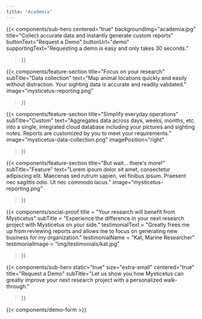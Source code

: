 ```yaml
---
title: "Academia"
---
```


{{< components/sub-hero
	centered="true"
	backgroundImg="academia.jpg"
	title="Collect accurate data and instantly generate custom reports"
	buttonText="Request a Demo"
	buttonUrl="demo"
	supportingText="Requesting a demo is easy and only takes 30 seconds."
>}}

{{< components/feature-section
	title="Focus on your research"
	subTitle="Data collection"
	text="Map animal locations quickly and easily without distraction. Your sighting data is accurate and readily validated."
	image="mysticetus-reporting.png"
>}}

{{< components/feature-section
	title="Simplify everyday operations"
	subTitle="Custom"
	text="Aggregates data across days, weeks, months, etc. into a single, integrated cloud database including your pictures and sighting notes. Reports are customized by you to meet your requirements."
	image="mysticetus-data-collection.png"
	imagePosition="right"
>}}

{{< components/feature-section
	title="But wait... there's more!"
	subTitle="Feature"
	text="Lorem ipsum dolor sit amet, consectetur adipiscing elit. Maecenas sed rutrum sapien, vel finibus ipsum. Praesent nec sagittis odio. Ut nec commodo lacus."
	image="mysticetus-reporting.png"
>}}

{{< components/social-proof 
	title = "Your research will benefit from Mysticetus"
	subTitle = "Experience the difference in your next research project with Mysticetus on your side."
	testimonialText = "Greatly frees me up from reviewing reports and allows me to focus on generating new business for my organization."
	testimonialName = "Kat, Marine Researcher"
	testimonialImage = "img/testimonials/kat.jpg"
>}}

{{< components/sub-hero
	static="true"
	size="extra-small"
	centered="true"
	title="Request a Demo"
	subTitle="Let us show you how Mysticetus can greatly improve your next research project with a personalized walk-through."
>}}

{{< components/demo-form >}}